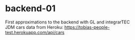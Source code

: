 # backend-01
First approximations to the backend with GL and integrarTEC
<br>
JDM cars data from Heroku: https://tobias-people-test.herokuapp.com/api/cars
